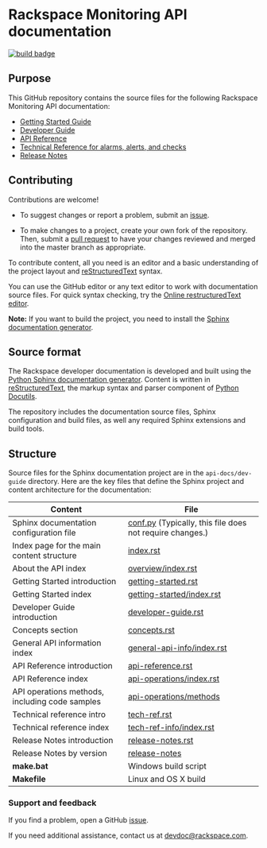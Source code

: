 # Rackspace Monitoring API documentation

[![build badge](https://build.developer.rackspace.com/rackerlabs/docs-cloud-monitoring/badge?branch=master)](https://build.developer.rackspace.com/rackerlabs/docs-cloud-monitoring/)

## Purpose

This GitHub repository contains the source files for the following Rackspace Monitoring API documentation:

* [Getting Started Guide](https://developer.rackspace.com/docs/cloud-monitoring/v1/developer-guide/#getting-started)
* [Developer Guide](https://developer.rackspace.com/docs/cloud-monitoring/v1/developer-guide/)
* [API Reference](https://developer.rackspace.com/docs/cloud-monitoring/v1/developer-guide/#api-reference)
* [Technical Reference for alarms, alerts, and checks](https://developer.rackspace.com/docs/cloud-monitoring/v1/developer-guide/#technical-reference-info-intro)
* [Release Notes](https://developer.rackspace.com/docs/cloud-monitoring/v1/developer-guide/#release-notes)


## Contributing

Contributions are welcome! 

* To suggest changes or report a problem, submit an [issue](https://github.com/rackerlabs/docs-cloud-monitoring/issues). 

* To make changes to a project, create your own fork of the repository. Then, submit a [pull 
request](https://github.com/rackerlabs/docs-cloud-monitoring/compare?expand=1) to have your changes reviewed 
and merged into the master branch as appropriate.

To contribute content, all you need is an editor and a 
basic understanding of the project layout and [reStructuredText](http://sphinx-doc.org/rest.html) syntax.

You can use the GitHub editor or any text editor to work with documentation source files. For quick syntax checking, try the 
[Online restructuredText editor](http://rst.ninjs.org/). 

**Note:** If you want to build the project, you need to install the [Sphinx documentation generator](http://www.sphinx-doc.org/en/stable/install.html). 

## Source format

The Rackspace developer documentation is developed and built using the [Python Sphinx documentation generator](http://sphinx-doc.org/). Content is 
written in [reStructuredText](http://sphinx-doc.org/rest.html), the markup syntax and parser component of 
[Python Docutils](http://docutils.sourceforge.net/index.html).

The repository includes the documentation source files, 
Sphinx configuration and build files, as well any required Sphinx 
extensions and build tools. 

## Structure

Source files for the Sphinx documentation project are in the ``api-docs/dev-guide`` directory. Here are the key files that define 
the Sphinx project and content architecture for the documentation: 

Content | File
--- | ---
|Sphinx documentation configuration file| [conf.py](https://github.com/rackerlabs/docs-cloud-monitoring/blob/master/api-docs/dev-guide/conf.py) (Typically, this file does not require changes.)
|Index page for the main content structure| [index.rst](https://github.com/rackerlabs/docs-cloud-monitoring/blob/master/api-docs/dev-guide/index.rst)
|About the API index| [overview/index.rst](https://github.com/rackerlabs/docs-cloud-monitoring/blob/master/api-docs/dev-guide/overview/index.rst)
|Getting Started introduction| [getting-started.rst](https://github.com/rackerlabs/docs-cloud-monitoring/blob/master/api-docs/dev-guide/getting-started.rst)
|Getting Started index|[getting-started/index.rst](https://github.com/rackerlabs/docs-cloud-monitoring/blob/master/api-docs/dev-guide/getting-started/index.rst)
|Developer Guide introduction|[developer-guide.rst](https://github.com/rackerlabs/docs-cloud-monitoring/blob/master/api-docs/dev-guide/developer-guide.rst)
|Concepts section| [concepts.rst](https://github.com/rackerlabs/docs-cloud-monitoring/blob/master/api-docs/dev-guide/concepts.rst)
|General API information index|[general-api-info/index.rst](https://github.com/rackerlabs/docs-cloud-monitoring/blob/master/api-docs/dev-guide/general-api-info/index.rst)
|API Reference introduction|[api-reference.rst](https://github.com/rackerlabs/docs-cloud-monitoring/blob/master/api-docs/dev-guide/api-reference.rst)
|API Reference index|[api-operations/index.rst](https://github.com/rackerlabs/docs-cloud-monitoring/blob/master/api-docs/dev-guide/api-operations/index.rst)
|API operations methods, including code samples|[api-operations/methods](https://github.com/rackerlabs/docs-cloud-monitoring/tree/master/api-docs/dev-guide/api-operations/methods) 
|Technical reference intro|[tech-ref.rst](https://github.com/rackerlabs/docs-cloud-monitoring/blob/master/api-docs/dev-guide/tech-ref.rst)
|Technical reference index|[tech-ref-info/index.rst](https://github.com/rackerlabs/docs-cloud-monitoring/blob/master/api-docs/dev-guide/tech-ref-info/index.rst)
|Release Notes introduction|[release-notes.rst](https://github.com/rackerlabs/docs-cloud-monitoring/blob/master/api-docs/dev-guide/release-notes.rst)
|Release Notes by version|[release-notes](https://github.com/rackerlabs/docs-cloud-monitoring/tree/master/api-docs/dev-guide/release-notes)
|**make.bat**|Windows build script
|**Makefile**| Linux and OS X build

### Support and feedback

If you find a problem, open a GitHub [issue](https://github.com/rackerlabs/docs-cloud-monitoring/issues).

If you need additional assistance, contact us at [devdoc@rackspace.com](mailto:devdoc@rackspace.com).
